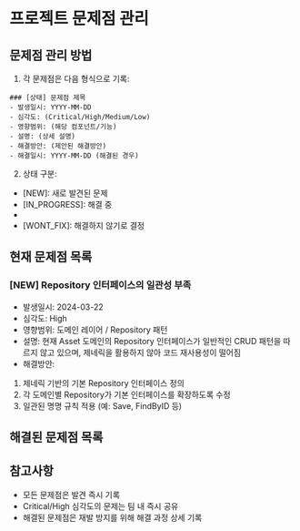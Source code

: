 # 프로젝트 문제점 관리

## 문제점 관리 방법
1. 각 문제점은 다음 형식으로 기록:
```
### [상태] 문제점 제목
- 발생일시: YYYY-MM-DD
- 심각도: (Critical/High/Medium/Low)
- 영향범위: (해당 컴포넌트/기능)
- 설명: (상세 설명)
- 해결방안: (제안된 해결방안)
- 해결일시: YYYY-MM-DD (해결된 경우)
```

2. 상태 구분:
- [NEW]: 새로 발견된 문제
- [IN_PROGRESS]: 해결 중
- [RESOLVED]: 해결됨
- [WONT_FIX]: 해결하지 않기로 결정

## 현재 문제점 목록

### [NEW] Repository 인터페이스의 일관성 부족
- 발생일시: 2024-03-22
- 심각도: High
- 영향범위: 도메인 레이어 / Repository 패턴
- 설명: 현재 Asset 도메인의 Repository 인터페이스가 일반적인 CRUD 패턴을 따르지 않고 있으며, 제네릭을 활용하지 않아 코드 재사용성이 떨어짐
- 해결방안:
1. 제네릭 기반의 기본 Repository 인터페이스 정의
2. 각 도메인별 Repository가 기본 인터페이스를 확장하도록 수정
3. 일관된 명명 규칙 적용 (예: Save, FindByID 등)

## 해결된 문제점 목록

## 참고사항
- 모든 문제점은 발견 즉시 기록
- Critical/High 심각도의 문제는 팀 내 즉시 공유
- 해결된 문제점은 재발 방지를 위해 해결 과정 상세 기록 